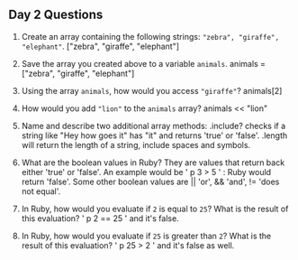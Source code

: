 ## Day 2 Questions

1. Create an array containing the following strings: `"zebra", "giraffe", "elephant"`.
["zebra", "giraffe", "elephant"]

1. Save the array you created above to a variable `animals`.
animals = ["zebra", "giraffe", "elephant"]

1. Using the array `animals`, how would you access `"giraffe"`?
animals[2]

1. How would you add `"lion"` to the `animals` array?
animals << "lion"

1. Name and describe two additional array methods:
.include? checks if a string like "Hey how goes it" has "it" and returns 'true' or 'false'. .length will return the length of a string, include spaces and symbols.

1. What are the boolean values in Ruby?
They are values that return back either 'true' or 'false'. An example would be ' p 3 > 5 ' : Ruby would return 'false'. Some other boolean values are || 'or', && 'and', != 'does not equal'.

1. In Ruby, how would you evaluate if `2` is equal to `25`? What is the result of this evaluation?
' p 2 == 25 ' and it's false.

1. In Ruby, how would you evaluate if `25` is greater than `2`? What is the result of this evaluation?
' p 25 > 2 ' and it's false as well.
